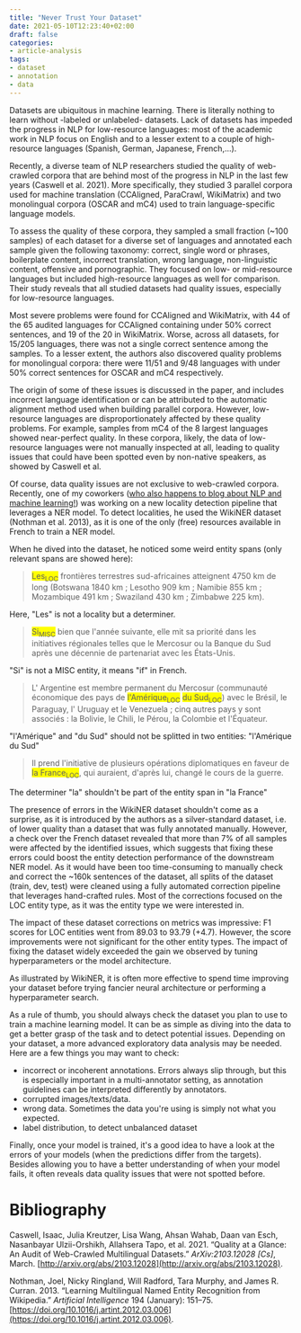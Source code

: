 ```yaml
---
title: "Never Trust Your Dataset"
date: 2021-05-10T12:23:40+02:00
draft: false
categories:
- article-analysis
tags:
- dataset
- annotation
- data
---
```

Datasets are ubiquitous in machine learning. There is literally nothing to learn without -labeled or unlabeled- datasets. Lack of datasets has impeded the progress in NLP for low-resource languages: most of the academic work in NLP focus on English and to a lesser extent to a couple of high-resource languages (Spanish, German, Japanese, French,...).

Recently, a diverse team of NLP researchers studied the quality of web-crawled corpora that are behind most of the progress in NLP in the last few years (Caswell et al. 2021). More specifically, they studied 3 parallel corpora used for machine translation (CCAligned, ParaCrawl, WikiMatrix) and two monolingual corpora (OSCAR and mC4) used to train language-specific language models.

To assess the quality of these corpora, they sampled a small fraction (~100 samples) of each dataset for a diverse set of languages and annotated each sample given the following taxonomy: correct, single word or phrases, boilerplate content, incorrect translation, wrong language, non-linguistic content, offensive and pornographic. They focused on low- or mid-resource languages but included high-resource languages as well for comparison. Their study reveals that all studied datasets had quality issues, especially for low-resource languages.

Most severe problems were found for CCAligned and WikiMatrix, with 44 of the 65 audited languages for CCAligned containing under 50% correct sentences, and 19 of the 20 in WikiMatrix. Worse, across all datasets, for 15/205 languages, there was not a single correct sentence among the samples. To a lesser extent, the authors also discovered quality problems for monolingual corpora: there were 11/51 and 9/48 languages with under 50% correct sentences for OSCAR and mC4 respectively.

The origin of some of these issues is discussed in the paper, and includes incorrect language identification or can be attributed to the automatic alignment method used when building parallel corpora. However, low-resource languages are disproportionately affected by these quality problems. For example, samples from mC4 of the 8 largest languages showed near-perfect quality. In these corpora, likely, the data of low-resource languages were not manually inspected at all, leading to quality issues that could have been spotted even by non-native speakers, as showed by Caswell et al.

Of course, data quality issues are not exclusive to web-crawled corpora. Recently, one of my coworkers ([who also happens to blog about NLP and machine learning!](http://keramitas.io/)) was working on a new locality detection pipeline that leverages a NER model. To detect localities, he used the WikiNER dataset (Nothman et al. 2013), as it is one of the only (free) resources available in French to train a NER model.

When he dived into the dataset, he noticed some weird entity spans (only relevant spans are showed here):

> <span style="background-color: #FFFF00">Les<sub>LOC</sub></span> frontières terrestres sud-africaines atteignent 4750 km de long (Botswana 1840 km ; Lesotho 909 km ; Namibie 855 km ; Mozambique 491 km ; Swaziland 430 km ; Zimbabwe 225 km).

Here, "Les" is not a locality but a determiner.

> <span style="background-color: #FFFF00">Si<sub>MISC</sub></span> bien que l'année suivante, elle mit sa priorité dans les initiatives régionales telles que le Mercosur ou la Banque du Sud après une décennie de partenariat avec les États-Unis.

"Si" is not a MISC entity, it means "if" in French.

> L' Argentine est membre permanent du Mercosur (communauté économique des pays de <span style="background-color: #FFFF00">l'Amérique<sub>LOC</sub></span> <span style="background-color: #FFFF00">du Sud<sub>LOC</sub></span>) avec le Brésil, le Paraguay, l' Uruguay et le Venezuela ; cinq autres pays y sont associés : la Bolivie, le Chili, le Pérou, la Colombie et l'Équateur.

"l'Amérique" and "du Sud" should not be splitted in two entities: "l'Amérique du Sud"

> Il prend l'initiative de plusieurs opérations diplomatiques en faveur de <span style="background-color: #FFFF00">la France<sub>LOC</sub></span>, qui auraient, d'après lui, changé le cours de la guerre.

The determiner "la" shouldn't be part of the entity span in "la France"

The presence of errors in the WikiNER dataset shouldn't come as a surprise, as it is introduced by the authors as a silver-standard dataset, i.e. of lower quality than a dataset that was fully annotated manually. However, a check over the French dataset revealed that more than 7% of all samples were affected by the identified issues, which suggests that fixing these errors could boost the entity detection performance of the downstream NER model.
As it would have been too time-consuming to manually check and correct the ~160k sentences of the dataset, all splits of the dataset (train, dev, test) were cleaned using a fully automated correction pipeline that leverages hand-crafted rules. Most of the corrections focused on the LOC entity type, as it was the entity type we were interested in.

The impact of these dataset corrections on metrics was impressive: F1 scores for LOC entities went from 89.03 to 93.79 (+4.7). However, the score improvements were not significant for the other entity types. The impact of fixing the dataset widely exceeded the gain we observed by tuning hyperparameters or the model architecture.

As illustrated by WikiNER, it is often more effective to spend time improving your dataset before trying fancier neural architecture or performing a hyperparameter search.

As a rule of thumb, you should always check the dataset you plan to use to train a machine learning model. It can be as simple as diving into the data to get a better grasp of the task and to detect potential issues. Depending on your dataset, a more advanced exploratory data analysis may be needed. Here are a few things you may want to check:

- incorrect or incoherent annotations. Errors always slip through, but this is especially important in a multi-annotator setting, as annotation guidelines can be interpreted differently by annotators.
- corrupted images/texts/data.
- wrong data. Sometimes the data you're using is simply not what you expected.
- label distribution, to detect unbalanced dataset

Finally, once your model is trained, it's a good idea to have a look at the errors of your models (when the predictions differ from the targets). Besides allowing you to have a better understanding of when your model fails, it often reveals data quality issues that were not spotted before. 


# Bibliography

Caswell, Isaac, Julia Kreutzer, Lisa Wang, Ahsan Wahab, Daan van Esch, Nasanbayar Ulzii-Orshikh, Allahsera Tapo, et al. 2021. “Quality at a Glance: An Audit of Web-Crawled Multilingual Datasets.” *ArXiv:2103.12028 [Cs]*, March. [http://arxiv.org/abs/2103.12028](http://arxiv.org/abs/2103.12028).

Nothman, Joel, Nicky Ringland, Will Radford, Tara Murphy, and James R. Curran. 2013. “Learning Multilingual Named Entity Recognition from Wikipedia.” *Artificial Intelligence* 194 (January): 151–75. [https://doi.org/10.1016/j.artint.2012.03.006](https://doi.org/10.1016/j.artint.2012.03.006).
